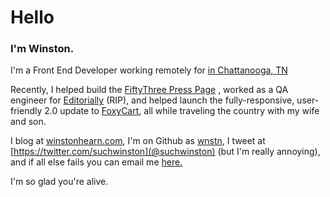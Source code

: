 # Hello
### I'm Winston.

I'm a Front End Developer working remotely for [in Chattanooga, TN](http://voxmedia.com)

Recently, I helped build the [FiftyThree Press Page](http://press.fiftythree.com) , worked as a QA engineer for [Editorially](http://editorially.com) (RIP), and helped launch the fully-responsive, user-friendly 2.0 update to [FoxyCart](http://foxycart.com), all while traveling the country with my wife and son.

I blog at [winstonhearn.com](http://winstonhearn.com), I'm on Github as [wnstn](https://github.com/wnstn/), I tweet at [https://twitter.com/suchwinston](@suchwinston) (but I'm really annoying), and if all else fails you can email me <a href="mailto:hello@wnstn.com">here.</a>

I'm so glad you're alive.
